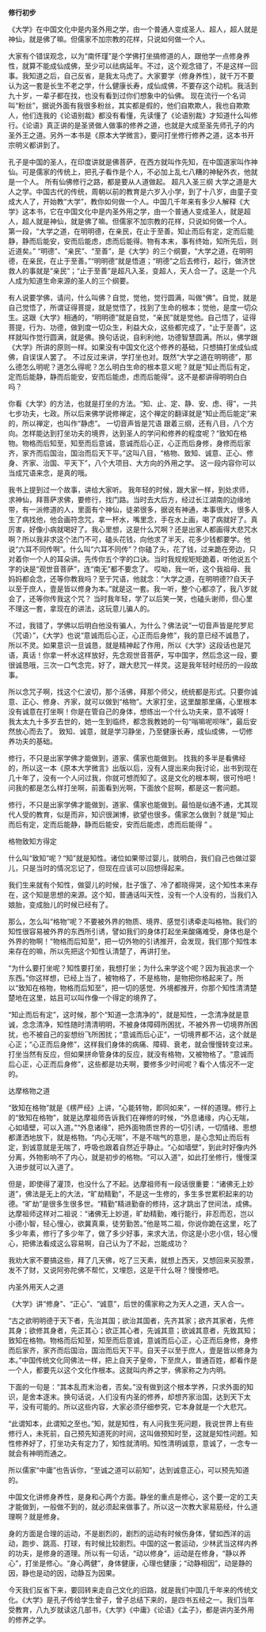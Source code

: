 **修行初步**

《大学》在中国文化中是内圣外用之学，由一个普通人变成圣人、超人，超人就是神仙，就是佛了嘛。但儒家不加宗教的花样，只说如何做一个人。

大家有个错误观念，以为“南怀瑾”是个学佛打坐搞修道的人，跟他学一点修身养性，就算不能成仙成佛，至少可以祛病延年。不过，这个观念错了，不是这样一回事。我知道之后，自己反省，是我太马虎了。大家要学（修身养性），就千万不要认为这一套是长生不老之学，什么健康长寿，成仙成佛，不要存这个动机。我活到九十岁，一辈子都在找，也没有看到过你们想象中的仙佛。 现在流行一个名词叫“粉丝”，据说外面有我很多粉丝，其实都是假的，他们自欺欺人，我也自欺欺人，他们连我的《论语别裁》都没有看懂，先读懂了《论语别裁》才知道什么叫修行。《论语》真正讲的是圣贤做人做事的修养之道，也就是大成至圣先师孔子的内圣外王之道。另外一本书是《原本大学微言》，要问打坐修行修养之道，这本书开宗明义都讲到了。

孔子是中国的圣人，在印度讲就是佛菩萨，在西方就叫作先知，在中国道家叫作神仙。可是儒家的传统上，把孔子看作是个人，不必加上乱七八糟的神秘外衣，他就是一个人。 所有仙佛修行之路，都是要从人道做起。 超凡入圣三纲 大学之道是大人之学。中国古代的传统，周朝以前的教育是六岁入小学，到了十八岁，由童子变成大人了，开始教“大学”，教你如何做一个人。中国几千年来有多少人解释《大学》这本书，它在中国文化中是内圣外用之学，由一个普通人变成圣人，就是超人，超人就是神仙，就是佛了嘛。但儒家不加宗教的花样，只说如何做一个人。 第一段，“大学之道，在明明德，在亲民，在止于至善。知止而后有定，定而后能静，静而后能安，安而后能虑，虑而后能得。物有本末，事有终始，知所先后，则近道矣。” “明德”、“亲民”、“至善”，是《大学》的三个纲要，“大学之道，在明明德，在亲民，在止于至善。”“明明德”就是悟道；“明德”之后去修行，起行，做济世救人的事就是“亲民”；“止于至善”是超凡入圣，变超人，天人合一了。这是一个凡人成为知道生命来源的圣人的三个纲要。

有人说要学佛，请问，什么叫佛？自觉，觉他，觉行圆满，叫做“佛”。自觉，就是自己觉悟了，所谓证得菩提，就是觉悟了，找到了生命的根本；觉他，是度一切众生。这跟《大学》相通的，“明明德”就是自觉，“亲民”就是觉他。自己悟了，证得菩提，行为、功德，做到度一切众生，利益大众，这些都完成了，“止于至善”，这样就叫作觉行圆满，就是佛。换句话说，自利利他，功德智慧圆满。所以，佛学跟《大学》所讲的原则一样。如果没有中国文化这个修养的基础，只想搞打坐成仙成佛，自误误人罢了。 不过反过来讲，学打坐也对。既然“大学之道在明明德”，那么德怎么明呢？道怎么得呢？怎么明白生命的根本意义呢？就是“知止而后有定，定而后能静，静而后能安，安而后能虑，虑而后能得”。这不是都讲得明明白白吗？

你看《大学》的方法，也就是打坐的方法。“知、止、定、静、安、虑、得”，一共七步功夫，七政。所以后来佛学说修禅定，这个禅定的翻译就是“知止而后能定”来的，所以禅定，也叫作“静虑”。 一切音声皆是咒语 跟着三纲，还有八目，八个方向。怎样能达到打坐功夫的境界，达到圣人的学问和修养的程度呢？“致知在格物。物格而后知至，知至而后意诚，意诚而后心正，心正而后身修，身修而后家齐，家齐而后国治，国治而后天下平。”这叫八目，“格物、致知、诚意、正心、修身、齐家、治国、平天下”，八个大项目、大方向的外用之学。 这一段内容你可以当成咒语来念，是真的哦。

我书上提到过一个故事，讲给大家听。 我年轻的时候，跟大家一样，到处求师，求神仙，拜菩萨求佛，要修行，找门路。当时去大后方，经过长江湖南的边缘地带，有一派修道的人，里面有个神仙，徒弟很多，据说有神通，本事很大，很多人生了病找他，他会画符念咒，拿一杯水，嘴里念，手在水上画，喝了病就好了。真厉害，好像小病就喝好了。我心里想，这是什么咒啊？还是出家人都画得大悲咒水啊？所以我非求这个法门不可，磕头花钱，向他求了半天，花多少钱都要学。他说“六耳不同传啊”。什么叫“六耳不同传”？你磕了头，花了钱，过来跪在旁边，只对着你一个人的耳朵讲。先传你五个字的口诀。当时我规规矩矩跪着，听他说五个字的诀是“观世音菩萨”，连“南无”都不要念了。 哎呦，我一听，这个我祖母、我妈妈都会念，还等你教我吗？至于咒语，他就念：“大学之道，在明明德??自天子以至于庶人，壹是皆以修身为本。”就是这一套。我一听，整个心都凉了，我八岁就会了，还等你传我这个咒？ 当时我年轻，学了以后笑一笑，也磕头谢师，但心里不理这一套，拿现在的讲法，这玩意儿骗人的。

不过，我错了，学佛以后明白他没有骗人，为什么？佛法说“一切音声皆是陀罗尼（咒语）”，《大学》也说“意诚而后心正，心正而后身修”，我的意已经不诚恳了，所以不灵。如果意识一旦诚恳，就是精神起了作用，所以《大学》这段话也是咒语，真话！你拿一杯水这样放好，先念观世音菩萨，写中国字，然后念这一段，要很诚恳哦，三次一口气念完，好了，跟大悲咒一样灵。这是我年轻时经历的一段故事。

所以念咒子啊，找这个仁波切，那个活佛，拜那个师父，统统都是形式。只要你诚意、正心、修身、齐家，就可以做到“格物”。大家打坐，这里酸那里痛，心里根本没有诚意在打坐啊！你是在管自己的身体，想练出一个什么功夫来，意不诚呀！ 我太太九十多岁去世的，她一生到临终，都念我教她的一句“嗡嘛呢呗咪”，最后安然放心而去了。 致知、诚意，就是学习静坐，乃至健康长寿，成仙成佛，一切修养功夫的基础。

修行，不只是出家学佛才能做到，道家、儒家也能做到。
找我的多半是看佛经的，所以这一本《原本大学微言》出版以后，没有人提出来向我讨论，出书到现在几十年了，没有一个人问过我，你就可想而知了。这是文化的根本啊，很可怜吧！问我的都是怎么样打坐啊，前面看到光啊，下面放个屁啊，都是这一套问题。

修行，不只是出家学佛才能做到，道家、儒家也能做到。最怕是似通不通，尤其现代人受的教育，似是而非，知识很渊博，欲望也很多。儒家怎么做到？就是“知止而后有定，定而后能静，静而后能安，安而后能虑，虑而后能得 ” 。

格物致知方得定

什么叫“致知”呢？“知”就是知性。诸位如果带过婴儿，就明白，我们自己也做过婴儿，只是当时的情况忘记了，但现在应该可以回想得起来。

我们生来就有个知性，做婴儿的时候，肚子饿了、冷了都晓得哭，这个知性本来存在，这个知是思想的来源。这个知，普通话叫天性，没有一个人没有的，当我们入娘胎，变成胎儿的时候已经有了。

那么，怎么叫“格物”呢？不要被外界的物质、境界、感觉引诱牵走叫格物。我们的知性很容易被外界的东西所引诱，譬如我们的身体打起坐来酸痛难受，身体也是个外界的物啊！“物格而后知至”，把一切外物的引诱推开，会发现，我们那个知性本来存在的嘛，所以先把这个知性认清楚了，再讲打坐。

“为什么要打坐呢？知性要打坐，我想打坐；为什么来学这个呢？因为我追求一个东西。”你这样想，已经上当了，被物格了，不是格物，是物把你格起来了。所以“致知在格物，物格而后知至”，把一切的感觉、外境都推开，你那个知性清清楚楚地在这里，姑且可以叫作像一个得定的境界了。

“知止而后有定”，这时候，那个“知道一念清净的”，就是知性，一念清净就是意诚，念念清净，知性随时清清明明，不被身体障碍所困扰，不被外界一切境界所困扰，也不被自己的妄想纷飞所困扰；“意诚而后心正”，一切境界都不沾，这个就是心正；“心正而后身修”，这样我们身体的病痛、障碍、衰老，就会慢慢转变过来。打坐当然有反应，但如果拼命管身体的反应，就没有格物，又被物格了。“意诚而后心正，心正而后身修”，这些都是功夫啊，要修多少时间呢？看个人情况不一定的。

达摩格物之道

“致知在格物”就是《楞严经》上讲，“心能转物，即同如来”，一样的道理。修行上的“致知在格物”，就是达摩祖师告诉我们在禅修的时候，“外息诸缘，内心无喘，心如墙壁，可以入道。”“外息诸缘”，把外面物质世界的一切引诱，一切情绪、思想都潇洒地放下，就是格物。“内心无喘”，不是不喘气的意思，是心念知止而后有定，到诚意就是无喘了，呼吸也跟着自然近乎静止。“心如墙壁”，到此时好像内外分离，外物影响不了内心，就是初步的格物。“可以入道”，如此打坐修行，慢慢深入进步就可以入道了。

但是，即使得了灌顶，也没什么了不起。达摩祖师有一段话很重要：“诸佛无上妙道”，佛法是无上的大法，“旷劫精勤”，不是这一生修的，多生多世累积起来的功德。“旷劫”是很多生很多世。“精勤”精进勤奋的修持，这才跳出了世间法，成佛。达摩祖师这样对二祖说：“诸佛无上妙道，旷劫精勤，难行能行，非忍而忍，岂以小德小智，轻心慢心，欲冀真乘，徒劳勤苦。”他是骂二祖，你说你跪在这里，吃了多少年素，修行了多少年了，做了多少好事，来求大法，你这是小忠小信，轻心慢心，把佛法看成这么容易啊，自己认为了不起，岂能成功？

我劝大家不要搞这些，拜了几天佛，吃了三天素，就想上西天，又想回来买股票，发不了财，又说阿弥陀佛不帮忙，又埋怨，这是干什么呀？慢慢修吧。

内圣外用天人之道

《大学》讲“修身”、“正心”、“诚意”，后世的儒家称之为天人之道，天人合一。

“古之欲明明德于天下者，先治其国；欲治其国者，先齐其家；欲齐其家者，先修其身；欲修其身者，先正其心；欲正其心者，先诚其意；欲诚其意者，先致其知；致知在格物。物格而后知至，知至而后意诚，意诚而后心正，心正而后身修，身修而后家齐，家齐而后国治，国治而后天下平。自天子以至于庶人，壹是皆以修身为本。”中国传统文化同佛法一样，把上自天子皇帝，下至庶人，普通百姓，都看作是一个人，都要先以这个文化作根本。这就叫内养之学，佛家称之为内明。

下面的一句是：“其本乱而末治者，否矣。”没有做到这个根本学养，只求外面的知识，是舍本逐末。换句话说，人们没有内圣的修养，却想齐家治国，达到天下太平，没有可能的。所以这些内容，大家必须仔细参究，它本身就是一个大悲咒。

“此谓知本，此谓知之至也。”知，就是知性，有人问我生死问题，我说世界上有些修行人，未死前，自己预先知道死的时间，这叫做预知时至，这就是知性问题。知性修养好了，打坐功夫有定力了，知性就清明。知性清明诚意，意诚了，一念专一就会有神明而通之。

所以儒家“中庸”也告诉你，“至诚之道可以前知”，达到诚意正心，可以预先知道的。

中国文化讲修身养性，是身和心两个方面。静坐的重点是修心，这个要一定的工夫才能做到，一般做不到的，就必须起来做事了。所以这一次教大家易筋经，什么道理啊？就是修身。

身的方面是合理的运动，不是剧烈的，剧烈的运动有时候伤身体，譬如西洋的运动，跑步、跳高、打球，有时候比较剧烈。中国的这一套运动，少林武当这样内养的功夫，是修身的道理。所以有一句话，“动以修身”，运动是在修身，“静以养心”，打坐是修心。“身心两健”，身体健康，心理也健康；“动静相因”，动是静的因，静也是动的因，动静互为因果。

今天我们反省下来，要回转来走自己文化的旧路，就是我们中国几千年来的传统文化。《大学》是孔子传给学生曾子，曾子总结下来的，是四书五经之一。我们当年受教育，八九岁就读这几部书，《大学》《中庸》《论语》《孟子》，都是讲内圣外用的修养之学。